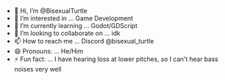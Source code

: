 - 👋 Hi, I’m @BisexualTurtle
- 👀 I’m interested in ... Game Development
- 🌱 I’m currently learning ... Godot/GDScript
- 💞️ I’m looking to collaborate on ... idk
- 📫 How to reach me ... Discord @bisexual_turtle
- 😄 Pronouns: ... He/Him
- ⚡ Fun fact: ... I have hearing loss at lower pitches, so I can't hear bass noises very well

<!---
BisexualTurtle/BisexualTurtle is a ✨ special ✨ repository because its `README.md` (this file) appears on your GitHub profile.
You can click the Preview link to take a look at your changes.
--->
